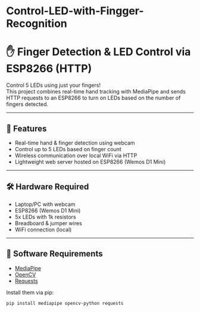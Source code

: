 # Control-LED-with-Fingger-Recognition
# ✋ Finger Detection & LED Control via ESP8266 (HTTP)

Control 5 LEDs using just your fingers!  
This project combines real-time hand tracking with MediaPipe and sends HTTP requests to an ESP8266 to turn on LEDs based on the number of fingers detected.

---

## 🎯 Features
- Real-time hand & finger detection using webcam
- Control up to 5 LEDs based on finger count
- Wireless communication over local WiFi via HTTP
- Lightweight web server hosted on ESP8266 (Wemos D1 Mini)

---

## 🛠️ Hardware Required
- Laptop/PC with webcam
- ESP8266 (Wemos D1 Mini)
- 5x LEDs with 1k resistors
- Breadboard & jumper wires
- WiFi connection (local)

---

## 🧰 Software Requirements
- [MediaPipe](https://chuoling.github.io/mediapipe/)
- [OpenCV](https://opencv.org/)
- [Requests](https://docs.python-requests.org/en/latest/)

Install them via pip:
```bash
pip install mediapipe opencv-python requests
